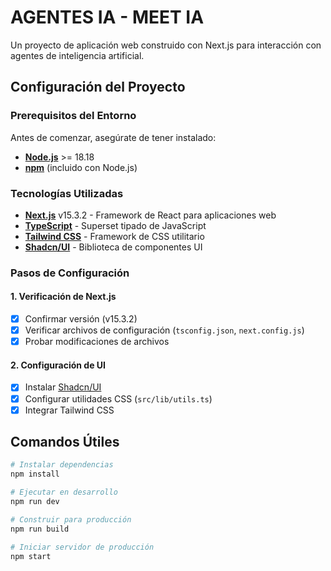 # AGENTES IA - MEET IA

Un proyecto de aplicación web construido con Next.js para interacción con agentes de inteligencia artificial.

## Configuración del Proyecto

### Prerequisitos del Entorno

Antes de comenzar, asegúrate de tener instalado:

* **[Node.js](https://nodejs.org/)** >= 18.18
* **[npm](https://www.npmjs.com/)** (incluido con Node.js)

### Tecnologías Utilizadas

* **[Next.js](https://nextjs.org/)** v15.3.2 - Framework de React para aplicaciones web
* **[TypeScript](https://www.typescriptlang.org/)** - Superset tipado de JavaScript
* **[Tailwind CSS](https://tailwindcss.com/)** - Framework de CSS utilitario
* **[Shadcn/UI](https://ui.shadcn.com/)** - Biblioteca de componentes UI

### Pasos de Configuración

#### 1. Verificación de Next.js
- [x] Confirmar versión (v15.3.2)
- [x] Verificar archivos de configuración (`tsconfig.json`, `next.config.js`)
- [x] Probar modificaciones de archivos

#### 2. Configuración de UI
- [x] Instalar [Shadcn/UI](https://ui.shadcn.com/docs/installation/next)
- [x] Configurar utilidades CSS (`src/lib/utils.ts`)
- [x] Integrar Tailwind CSS

## Comandos Útiles

```bash
# Instalar dependencias
npm install

# Ejecutar en desarrollo
npm run dev

# Construir para producción
npm run build

# Iniciar servidor de producción
npm start
```
